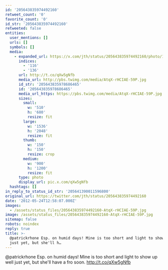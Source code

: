 ```yaml
---
id: '205643835974492160'
retweet_count: '0'
favorite_count: '0'
id_str: '205643835974492160'
retweeted: false
entities:
  user_mentions: []
  urls: []
  symbols: []
  media:
    - expanded_url: https://x.com/jth/status/205643835974492160/photo/1
      indices:
        - '116'
        - '136'
      url: http://t.co/qXw5gNfb
      media_url: http://pbs.twimg.com/media/AtqX-rHCIAE-59P.jpg
      id_str: '205643835978686465'
      id: '205643835978686465'
      media_url_https: https://pbs.twimg.com/media/AtqX-rHCIAE-59P.jpg
      sizes:
        small:
          w: '510'
          h: '680'
          resize: fit
        large:
          w: '1536'
          h: '2048'
          resize: fit
        thumb:
          w: '150'
          h: '150'
          resize: crop
        medium:
          w: '900'
          h: '1200'
          resize: fit
      type: photo
      display_url: pic.x.com/qXw5gNfb
  hashtags: []
in_reply_to_status_id_str: '205641390011596800'
original_url: https://twitter.com/jth/status/205643835974492160
date: '2012-05-24T12:58:07.000Z'
images:
  - /assets/status_files/205643835974492160-AtqX-rHCIAE-59P.jpg
image: /assets/status_files/205643835974492160-AtqX-rHCIAE-59P.jpg
sitemap: false
robots: noindex
reply: true
title: >-
  @patrickrhone Esp. on humid days! Mine is too short and light to show up well
  just yet, but she'll h…
---
```


@patrickrhone Esp. on humid days! Mine is too short and light to show up well just yet, but she'll have a fro soon. http://t.co/qXw5gNfb